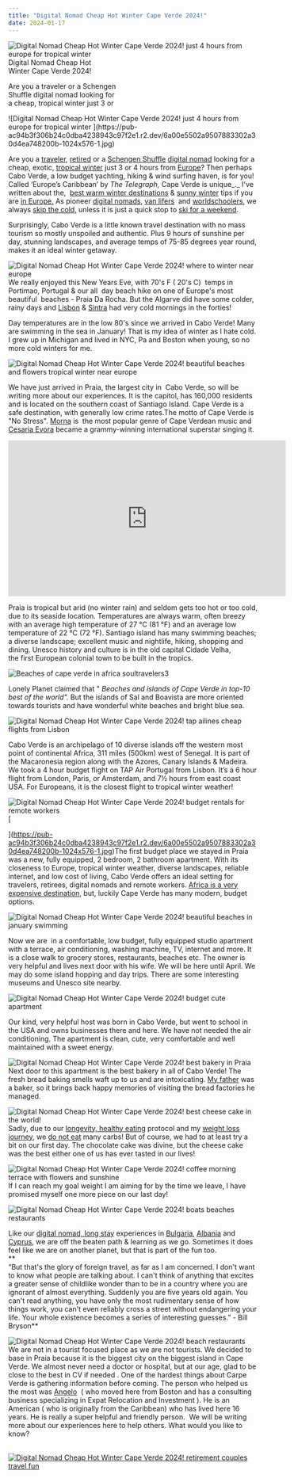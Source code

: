 ```yaml
---
title: "Digital Nomad Cheap Hot Winter Cape Verde 2024!"
date: 2024-01-17
---
```


![Digital Nomad Cheap Hot Winter Cape Verde 2024! just 4 hours from europe for tropical winter ](https://pub-ac94b3f306b24c0dba4238943c97f2e1.r2.dev/deb65fb59b9630f247e24ae700551dca-scaled.jpg)Digital Nomad Cheap Hot  
Winter Cape Verde 2024!  
  
Are you a traveler or a Schengen  
Shuffle digital nomad looking for  
a cheap, tropical winter just 3 or 

<!--more--> ![Digital Nomad Cheap Hot Winter Cape Verde 2024! just 4 hours from europe for tropical winter ](https://pub-ac94b3f306b24c0dba4238943c97f2e1.r2.dev/6a00e5502a9507883302a30d4ea748200b-1024x576-1.jpg)  
Are you a [traveler](https://pub-ac94b3f306b24c0dba4238943c97f2e1.r2.dev/2021/10/ready-for-post-pandemic-boomer-empty-nest-travel-.html), [retired](https://pub-ac94b3f306b24c0dba4238943c97f2e1.r2.dev/2022/03/retirement-traveling-around-the-world.html) or a [Schengen Shuffle](https://pub-ac94b3f306b24c0dba4238943c97f2e1.r2.dev/2023/05/what-is-schengen-shuffle-travel-how-to-do-it.html) [digital nomad](https://pub-ac94b3f306b24c0dba4238943c97f2e1.r2.dev/2009/04/how-to-travel-the-world-as-a-digital-nomad-family.html) looking for a cheap, exotic, [tropical winter](https://pub-ac94b3f306b24c0dba4238943c97f2e1.r2.dev/2011/01/tropical-winter-home-in-penang-malaysia-location-indenpendent-digital-nomad-long-term-travel-tips-.html) just 3 or 4 hours from [Europe](https://pub-ac94b3f306b24c0dba4238943c97f2e1.r2.dev/2022/07/cheapest-way-to-travel-europe-budget-travel-must-read.html)? Then perhaps Cabo Verde, a low budget yachting, hiking & wind surfing haven, is for you! Called ‘Europe’s Caribbean’ by _The Telegraph,_ Cape Verde is unique_._ I've written about the,  [best warm winter destinations](https://pub-ac94b3f306b24c0dba4238943c97f2e1.r2.dev/2022/11/best-warm-winter-digital-nomad-destinations-.html) & [sunny winter](https://pub-ac94b3f306b24c0dba4238943c97f2e1.r2.dev/2023/12/top-8-warmest-winter-places-in-or-near-europe-for-digital-nomads-travel.html#more) tips if you are [in Europe.](https://pub-ac94b3f306b24c0dba4238943c97f2e1.r2.dev/2023/09/diy-luxury-glamping-near-barcelona-.html) As pioneer [digital nomads](https://pub-ac94b3f306b24c0dba4238943c97f2e1.r2.dev/2022/09/vacation-vs-full-time-travel-digital-nomad-lifestyle.html), [van lifers](https://pub-ac94b3f306b24c0dba4238943c97f2e1.r2.dev/2022/06/tiny-house-on-wheels-vintage-rv-remodel-.html#more)  and [worldschoolers](https://pub-ac94b3f306b24c0dba4238943c97f2e1.r2.dev/2013/01/world-school-education-at-its-best-.html), we always [skip the cold,](https://pub-ac94b3f306b24c0dba4238943c97f2e1.r2.dev/2013/02/winter-camping-in-europe.html) unless it is just a quick stop to [ski for a weekend](https://pub-ac94b3f306b24c0dba4238943c97f2e1.r2.dev/2012/12/skiing-in-southern-spain.html).  
  
Surprisingly, Cabo Verde is a little known travel destination with no mass tourism so mostly unspoiled and authentic. Plus 9 hours of sunshine per day, stunning landscapes, and average temps of 75-85 degrees year round, makes it an ideal winter getaway.    
  
![Digital Nomad Cheap Hot Winter Cape Verde 2024! where to winter near europe ](https://pub-ac94b3f306b24c0dba4238943c97f2e1.r2.dev/6a00e5502a9507883302a30d4ea748200b-1024x576-1.jpg)  
We really enjoyed this New Years Eve, with 70's F ( 20's C)  temps in Portimao, Portugal & our all  day beach hike on one of Europe's most beautiful  beaches - Praia Da Rocha. But the Algarve did have some colder, rainy days and [Lisbon](https://pub-ac94b3f306b24c0dba4238943c97f2e1.r2.dev/2008/07/portuguese-day.html) & [Sintra](https://pub-ac94b3f306b24c0dba4238943c97f2e1.r2.dev/2008/07/scintillating-s.html) had very cold mornings in the forties!  
  
Day temperatures are in the low 80's since we arrived in Cabo Verde! Many are swimming in the sea in January! That is my idea of winter as I hate cold. I grew up in Michigan and lived in NYC, Pa and Boston when young, so no more cold winters for me. 

![Digital Nomad Cheap Hot Winter Cape Verde 2024! beautiful beaches and flowers tropical winter near europe   ](https://pub-ac94b3f306b24c0dba4238943c97f2e1.r2.dev/6a00e5502a9507883302a30d4ea748200b-1024x576-1.jpg)

We have just arrived in Praia, the largest city in  Cabo Verde, so will be writing more about our experiences. It is the capitol, has 160,000 residents and is located on the southern coast of Santiago Island. Cape Verde is a safe destination, with generally low crime rates.The motto of Cape Verde is "No Stress". [Morna](https://www.youtube.com/watch?v=dwmVmOa_-qw) is  the most popular genre of Cape Verdean music and [Cesaria Evora](https://www.youtube.com/watch?v=3SVER-bHVgU) became a grammy-winning international superstar singing it. 

<iframe allow="accelerometer; autoplay; clipboard-write; encrypted-media; gyroscope; picture-in-picture; web-share" allowfullscreen frameborder="0" height="315" src="https://www.youtube.com/embed/qzGNLXVgc28?si=vqUiaSB1v1xbUsk3" title="YouTube video player" width="560"></iframe>

Praia is tropical but arid (no winter rain) and seldom gets too hot or too cold, due to its seaside location. Temperatures are always warm, often breezy with an average high temperature of 27 °C (81 °F) and an average low temperature of 22 °C (72 °F). Santiago island has many swimming beaches; a diverse landscape; excellent music and nightlife, hiking, shopping and dining. Unesco history and culture is in the old capital Cidade Velha, the first European colonial town to be built in the tropics.  
  
![Beaches of cape verde in africa soultravelers3](https://pub-ac94b3f306b24c0dba4238943c97f2e1.r2.dev/6a00e5502a9507883302a30d4ea748200b-1024x576-1.jpg)  
  
Lonely Planet claimed that " _Beaches and islands of Cape Verde in top-10 best of the world"._ But the islands of Sal and Boavista are more oriented towards tourists and have wonderful white beaches and bright blue sea.

  
![Digital Nomad Cheap Hot Winter Cape Verde 2024! tap ailines cheap flights from Lisbon](https://pub-ac94b3f306b24c0dba4238943c97f2e1.r2.dev/6a00e5502a9507883302a30d4ea748200b-1024x576-1.jpg)

  
Cabo Verde is an archipelago of 10 diverse islands off the western most point of continental Africa, 311 miles (500km) west of Senegal. It is part of the Macaronesia region along with the Azores, Canary Islands & Madeira. We took a 4 hour budget flight on TAP Air Portugal from Lisbon. It’s a 6 hour flight from London, Paris, or Amsterdam, and 7½ hours from east coast USA. For Europeans, it is the closest flight to tropical winter weather!  
  
[](https://pub-ac94b3f306b24c0dba4238943c97f2e1.r2.dev/6a00e5502a9507883302a30d4ea748200b-1024x576-1.jpg)![Digital Nomad Cheap Hot Winter Cape Verde 2024! budget rentals for remote workers ](https://pub-ac94b3f306b24c0dba4238943c97f2e1.r2.dev/6a00e5502a9507883302a30d4ea748200b-1024x576-1.jpg)[  
  
](https://pub-ac94b3f306b24c0dba4238943c97f2e1.r2.dev/6a00e5502a9507883302a30d4ea748200b-1024x576-1.jpg)The first budget place we stayed in Praia was a new, fully equipped, 2 bedroom, 2 bathroom apartment. With its closeness to Europe, tropical winter weather, diverse landscapes, reliable internet, and low cost of living, Cabo Verde offers an ideal setting for travelers, retirees, digital nomads and remote workers. [Africa is a very expensive destination](https://theworldpursuit.com/traveling-africa-expensive/), but, luckily Cape Verde has many modern, budget options.  

![Digital Nomad Cheap Hot Winter Cape Verde 2024! beautiful beaches in january swimming ](https://pub-ac94b3f306b24c0dba4238943c97f2e1.r2.dev/6a00e5502a9507883302a30d4ea748200b-1024x576-1.jpg)

Now we are  in a comfortable, low budget, fully equipped studio apartment with a terrace, air conditioning, washing machine, TV, internet and more. It is a close walk to grocery stores, restaurants, beaches etc. The owner is very helpful and lives next door with his wife. We will be here until April. We may do some island hopping and day trips. There are some interesting museums and Unesco site nearby. 

  
![Digital Nomad Cheap Hot Winter Cape Verde 2024! budget cute apartment ](https://pub-ac94b3f306b24c0dba4238943c97f2e1.r2.dev/6a00e5502a9507883302a30d4ea748200b-1024x576-1.jpg)

Our kind, very helpful host was born in Cabo Verde, but went to school in the USA and owns businesses there and here. We have not needed the air conditioning. The apartment is clean, cute, very comfortable and well maintained with a sweet energy.   
  
![Digital Nomad Cheap Hot Winter Cape Verde 2024! best bakery in Praia ](https://pub-ac94b3f306b24c0dba4238943c97f2e1.r2.dev/6a00e5502a9507883302a30d4ea748200b-1024x576-1.jpg)  
Next door to this apartment is the best bakery in all of Cabo Verde! The fresh bread baking smells waft up to us and are intoxicating. [My father](https://pub-ac94b3f306b24c0dba4238943c97f2e1.r2.dev/2012/05/what-i-learned-from-my-father.html) was a baker, so it brings back happy memories of visiting the bread factories he managed.    
  
![Digital Nomad Cheap Hot Winter Cape Verde 2024! best cheese cake in the world!](https://pub-ac94b3f306b24c0dba4238943c97f2e1.r2.dev/6a00e5502a9507883302a30d4ea748200b-1024x576-1.jpg)  
Sadly, due to our [longevity, healthy eating](https://pub-ac94b3f306b24c0dba4238943c97f2e1.r2.dev/2022/06/my-weight-journey-down-135lbs-612-kilos.html) protocol and my [weight loss journey](https://pub-ac94b3f306b24c0dba4238943c97f2e1.r2.dev/2023/03/how-i-lost-170lbs77-kilos-at-70.html#more), we [do not eat](https://pub-ac94b3f306b24c0dba4238943c97f2e1.r2.dev/2023/03/health-benefits-of-sun-barefoot-beach-walk.html) many carbs! But of course, we had to at least try a bit on our first day. The chocolate cake was divine, but the cheese cake was the best either one of us has ever tasted in our lives!   
  
![Digital Nomad Cheap Hot Winter Cape Verde 2024! coffee morning terrace with flowers and sunshine](https://pub-ac94b3f306b24c0dba4238943c97f2e1.r2.dev/481a3b770627741a807caa677f7023a1-scaled.jpg)  
If I can reach my goal weight I am aiming for by the time we leave, I have promised myself one more piece on our last day!   
  
![Digital Nomad Cheap Hot Winter Cape Verde 2024! boats beaches restaurants](https://pub-ac94b3f306b24c0dba4238943c97f2e1.r2.dev/6a00e5502a9507883302a30d4ea748200b-1024x576-1.jpg)  
  
Like our [digital nomad, long stay](https://pub-ac94b3f306b24c0dba4238943c97f2e1.r2.dev/2022/09/vacation-vs-full-time-travel-digital-nomad-lifestyle.html#more) experiences in [Bulgaria](https://pub-ac94b3f306b24c0dba4238943c97f2e1.r2.dev/2022/08/-europes-cheapest-digital-nomad-haven-bansko.html#more), [Albania](https://pub-ac94b3f306b24c0dba4238943c97f2e1.r2.dev/2023/11/meeting-a-rock-star-jazz-musician-traveling-.html) and [Cyprus](https://pub-ac94b3f306b24c0dba4238943c97f2e1.r2.dev/2023/02/larnaca-travel-tips-.html), we are off the beaten path & learning as we go. Sometimes it does feel like we are on another planet, but that is part of the fun too.   
**  
“But that's the glory of foreign travel, as far as I am concerned. I don't want to know what people are talking about. I can't think of anything that excites a greater sense of childlike wonder than to be in a country where you are ignorant of almost everything. Suddenly you are five years old again. You can't read anything, you have only the most rudimentary sense of how things work, you can't even reliably cross a street without endangering your life. Your whole existence becomes a series of interesting guesses.” - Bill Bryson**

  
  
![Digital Nomad Cheap Hot Winter Cape Verde 2024! beach restaurants](https://pub-ac94b3f306b24c0dba4238943c97f2e1.r2.dev/6a00e5502a9507883302a30d4ea748200b-1024x576-1.jpg)  
We are not in a tourist focused place as we are not tourists. We decided to base in Praia because it is the biggest city on the biggest island in Cape Verde. We almost never need a doctor or hospital, but at our age, glad to be close to the best in CV if needed . One of the hardest things about Carpe Verde is gathering information before coming. The person who helped us the most was [Angelo](https://www.expat.com/forum/profile.php?id=269596)  ( who moved here from Boston and has a consulting business specializing in Expat Relocation and Investment ). He is an American ( who is originally from the Caribbean) who has lived here 16 years. He is really a super helpful and friendly person.  We will be writing more about our experiences here to help others. What would you like to know?

[  
![Digital Nomad Cheap Hot Winter Cape Verde 2024! retirement couples travel fun](https://pub-ac94b3f306b24c0dba4238943c97f2e1.r2.dev/6a00e5502a9507883302c8d3a836d1200b-500wi.jpg "Digital Nomad Cheap Hot Winter Cape Verde 2024! retirement couples travel fun")](https://pub-ac94b3f306b24c0dba4238943c97f2e1.r2.dev/5d6593ac581d4a6107fba7ab0fc049c3-scaled.jpg)
